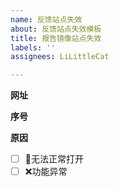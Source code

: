 ```yaml
---
name: 反馈站点失效
about: 反馈站点失效模板
title: 报告镜像站点失效
labels: ''
assignees: LiLittleCat

---
```


**网址**

<!-- 此行下面写网址-->

<!-- 此行上面写网址-->

**序号**
<!-- 此行下面写序号-->

<!-- 此行上面写序号-->

**原因**

- [ ] 🚫无法正常打开
- [ ] ❌功能异常
